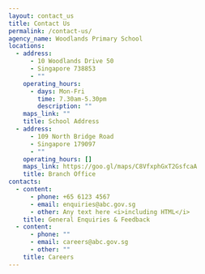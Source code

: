 ```yaml
---
layout: contact_us
title: Contact Us
permalink: /contact-us/
agency_name: Woodlands Primary School
locations:
  - address:
      - 10 Woodlands Drive 50
      - Singapore 738853
      - ""
    operating_hours:
      - days: Mon-Fri
        time: 7.30am-5.30pm
        description: ""
    maps_link: ""
    title: School Address
  - address:
      - 109 North Bridge Road
      - Singapore 179097
      - ""
    operating_hours: []
    maps_link: https://goo.gl/maps/C8VfxphGxT2GsfcaA
    title: Branch Office
contacts:
  - content:
      - phone: +65 6123 4567
      - email: enquiries@abc.gov.sg
      - other: Any text here <i>including HTML</i>
    title: General Enquiries & Feedback
  - content:
      - phone: ""
      - email: careers@abc.gov.sg
      - other: ""
    title: Careers
---
```

